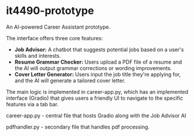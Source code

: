 # it4490-prototype
An AI-powered Career Assistant prototype.

The interface offers three core features:
- **Job Advisor:** A chatbot that suggests potential jobs based on a user's skills and interests.
- **Resume Grammar Checker:** Users upload a PDF file of a resume and the AI will output grammar corrections or wording improvements.
- **Cover Letter Generator:** Users input the job title they're applying for, and the AI will generate a tailored cover letter.

The main logic is implemented in career-app.py, which has an implemented interface (Gradio) that gives users a friendly UI to navigate to the specific features via a tab bar.

career-app.py - central file that hosts Gradio along with the Job Advisor AI

pdfhandler.py - secondary file that handles pdf processing.
